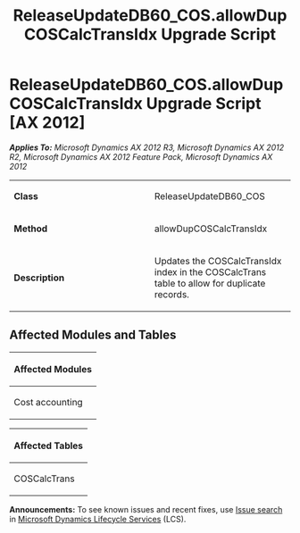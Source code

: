 ﻿---
title: ReleaseUpdateDB60_COS.allowDupCOSCalcTransIdx Upgrade Script
TOCTitle: ReleaseUpdateDB60_COS.allowDupCOSCalcTransIdx Upgrade Script
ms:assetid: 80605a2a-41af-256a-fca3-43b0d029bc1a
ms:mtpsurl: https://msdn.microsoft.com/en-us/library/JJ685901(v=AX.60)
ms:contentKeyID: 49709353
ms.date: 05/18/2015
mtps_version: v=AX.60
---

# ReleaseUpdateDB60\_COS.allowDupCOSCalcTransIdx Upgrade Script [AX 2012]


_**Applies To:** Microsoft Dynamics AX 2012 R3, Microsoft Dynamics AX 2012 R2, Microsoft Dynamics AX 2012 Feature Pack, Microsoft Dynamics AX 2012_

<table>
<colgroup>
<col style="width: 50%" />
<col style="width: 50%" />
</colgroup>
<tbody>
<tr class="odd">
<td><p><strong>Class</strong></p></td>
<td><p>ReleaseUpdateDB60_COS</p></td>
</tr>
<tr class="even">
<td><p><strong>Method</strong></p></td>
<td><p>allowDupCOSCalcTransIdx</p></td>
</tr>
<tr class="odd">
<td><p><strong>Description</strong></p></td>
<td><p>Updates the COSCalcTransIdx index in the COSCalcTrans table to allow for duplicate records.</p></td>
</tr>
</tbody>
</table>


## Affected Modules and Tables

<table>
<colgroup>
<col style="width: 100%" />
</colgroup>
<thead>
<tr class="header">
<th><p>Affected Modules</p></th>
</tr>
</thead>
<tbody>
<tr class="odd">
<td><p>Cost accounting</p></td>
</tr>
</tbody>
</table>


<table>
<colgroup>
<col style="width: 100%" />
</colgroup>
<thead>
<tr class="header">
<th><p>Affected Tables</p></th>
</tr>
</thead>
<tbody>
<tr class="odd">
<td><p>COSCalcTrans</p></td>
</tr>
</tbody>
</table>

  
**Announcements:** To see known issues and recent fixes, use [Issue search](http://go.microsoft.com/fwlink/?linkid=389258) in [Microsoft Dynamics Lifecycle Services](http://go.microsoft.com/fwlink/?linkid=306505) (LCS).

